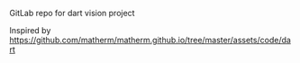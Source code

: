 GitLab repo for dart vision project

Inspired by
https://github.com/matherm/matherm.github.io/tree/master/assets/code/dart
